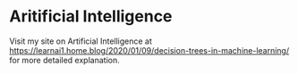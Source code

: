 # Aritificial Intelligence
Visit my site on Artificial Intelligence at https://learnai1.home.blog/2020/01/09/decision-trees-in-machine-learning/ for more detailed explanation.
